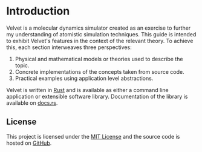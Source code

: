 # Introduction

Velvet is a molecular dynamics simulator created as an exercise to further my understanding of atomistic simulation techniques. 
This guide is intended to exhibit Velvet's features in the context of the relevant theory. 
To achieve this, each section interweaves three perspectives:

1) Physical and mathematical models or theories used to describe the topic.
2) Concrete implementations of the concepts taken from source code.
3) Practical examples using application level abstractions.

Velvet is written in [Rust](https://www.rust-lang.org/) and is available as either a command line application or extensible software library. 
Documentation of the library is available on [docs.rs](https://docs.rs/crate/velvet).

## License

This project is licensed under the [MIT License](https://choosealicense.com/licenses/mit/) and the source code is hosted on [GitHub](https://github.com/seatonullberg/velvet).